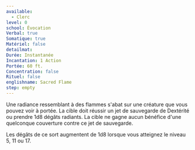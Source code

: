 ```yaml
---
available:
  - Clerc
level: 0
school: Évocation
Verbal: true
Somatique: true
Matériel: false
detailmat:
Durée: Instantanée
Incantation: 1 Action
Portée: 60 ft.
Concentration: false
Rituel: false
englishname: Sacred Flame
step: empty
---
```

Une radiance ressemblant à des flammes s'abat sur une créature que vous pouvez voir à portée. La cible doit réussir un jet de sauvegarde de Dextérité ou prendre 1d8 dégâts radiants. La cible ne gagne aucun bénéfice d'une quelconque couverture contre ce jet de sauvegarde.

Les dégâts de ce sort augmentent de 1d8 lorsque vous atteignez le niveau 5, 11 ou 17.
